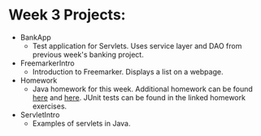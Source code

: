 # Week 3 Projects:
+ BankApp
  + Test application for Servlets. Uses service layer and DAO from previous week's banking project.
+ FreemarkerIntro
  + Introduction to Freemarker. Displays a list on a webpage.
+ Homework
  + Java homework for this week. Additional homework can be found [here](https://github.com/Revature1705May15Java/1705May15Java/tree/James_Champ/James_Champ_Code/week01/Exercises/src/com/rev "Problem 1") and [here](https://github.com/Revature1705May15Java/1705May15Java/tree/James_Champ/James_Champ_Code/week01/Exercises2/src/com/rev "Problems 18, 19, and 20"). JUnit tests can be found in the linked homework exercises.
+ ServletIntro
  + Examples of servlets in Java.